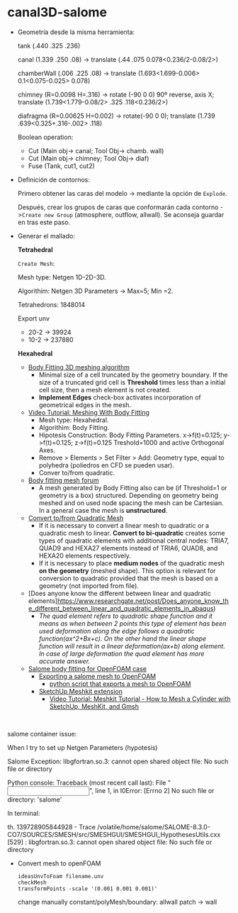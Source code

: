 # canal3D-salome

- Geometría desde la misma herramienta:

  tank (.440 .325 .236)

  canal (1.339 .250 .08) -> translate (.44 .075 0.078<0.236/2-0.08/2>)

  chamberWall (.006 .225 .08) -> translate (1.693<1.699-0.006> 0.1<0.075-0.025> 0.078)

  chimney (R=0.0098 H=.316) -> rotate (-90 0 0) 90º reverse, axis X; translate (1.739<1.779-0.08/2> .325 .118<0.236/2>)

  diafragma (R=0.00625 H=0.002) -> rotate(-90 0 0); translate (1.739 .639<0.325+.316-.002> .118)

   Boolean operation: 

  - Cut (Main obj-> canal; Tool Obj-> chamb. wall)
  - Cut (Main obj-> chimney; Tool Obj-> diaf)
  - Fuse (Tank, cut1, cut2)


- Definición de contornos:

  Primero obtener las caras del modelo -> mediante la opción de `Explode`. 

  Después, crear los grupos de caras que conformarán cada contorno ->`Create new Group` (atmosphere, outflow, allwall). Se aconseja guardar en tras este paso.

- Generar el mallado:

  **Tetrahedral**

  `Create Mesh`:

  Mesh type: Netgen 1D-2D-3D.

  Algorithim: Netgen 3D Parameters -> Max=5; Min =2.

  Tetrahedrons: 1848014

  Export unv

  - 20-2 -> 39924
  - 10-2 -> 237880

  **Hexahedral**

  - [Body Fitting 3D meshing algorithm](http://docs.salome-platform.org/latest/gui/SMESH/cartesian_algo_page.html)
    - Minimal size of a cell truncated by the geometry boundary. If the size of a truncated grid cell is **Threshold** times less than a initial cell size, then a mesh element is not created.
    - **Implement Edges** check-box activates incorporation of geometrical edges in the mesh.
  - [Video Tutorial: Meshing With Body Fitting](https://www.youtube.com/watch?v=4xmSjjoioxI)
    - Mesh type: Hexahedral.
    - Algorithim: Body Fitting.
    - Hipotesis Construction: Body Fitting Parameters. x->f(t)=0.125; y->f(t)=0.125; z->f(t)=0.125 Treshold=1000 and active Orthogonal Axes.
    - Remove > Elements > Set Filter > Add: Geometry type, equal to polyhedra (poliedros en CFD se pueden usar).
    - Conver to/from quadratic.
  - [Body fitting mesh forum](http://www.salome-platform.org/forum/forum_10/142218492)
    - A mesh generated by Body Fitting also can be (if Threshold=1 or geometry is a box) structured. Depending on geometry being meshed and on used node spacing the mesh can be Cartesian. In a general case the mesh is **unstructured**.
  - [Convert to/from Quadratic Mesh](http://docs.salome-platform.org/latest/gui/SMESH/convert_to_from_quadratic_mesh_page.html)
    - If it is necessary to convert a linear mesh to quadratic or a quadratic mesh to linear. **Convert to bi-quadratic** creates some types of quadratic elements with additional central nodes: TRIA7, QUAD9 and HEXA27 elements instead of TRIA6, QUAD8, and HEXA20 elements respectively. 
    - If it is necessary to place **medium nodes** of the quadratic mesh **on the geometry** (meshed shape). This option is relevant for conversion to quadratic provided that the mesh is based on a geometry (not imported from file). 
  - [Does anyone know the different between linear and quadratic elements]https://www.researchgate.net/post/Does_anyone_know_the_different_between_linear_and_quadratic_elements_in_abaqus)
    - *The quad element refers to quadratic shape function and it means as when between 2 points this type of element has been used deformation along the edge follows a quadratic function(ax^2+Bx+c). On the other hand the linear shape function will result in a linear deformation(ax+b) along element. In case of large deformation the quad element has more accurate answer.*
  - [Salome body fitting for OpenFOAM case](https://www.cfd-online.com/Forums/openfoam-meshing/142435-salome-body-fitting-openfoam-case.html)
    - [Exporting a salome mesh to OpenFOAM](http://www.salome-platform.org/forum/forum_12/23863165#686106)
      - [python script that exports a mesh to OpenFOAM](https://github.com/nicolasedh/salomeToOpenFOAM)
    - [SketchUp Meshkit extension](http://extensions.sketchup.com/en/content/sketchy-tetgen-tools)
      - [Video Tutorial: Meshkit Tutorial - How to Mesh a Cylinder with SketchUp, MeshKit, and Gmsh](https://youtu.be/On3tg4kCchw)

  ​

salome container issue:

When I try to set up Netgen Parameters (hypotesis)

Salome Exception: libgfortran.so.3: cannot open shared object file: No such file or directory

Python console: Traceback (most recent call last): File "<input>", line 1, in <module> I0Error: [Errno 2] No such file or directory: 'salome'

In terminal:

th. 139728905844928 - Trace /volatile/home/salome/SALOME-8.3.0-CO7/SOURCES/SMESH/src/SMESHGUI/SMESHGUI_HypothesesUtils.cxx [529] : libgfortran.so.3: cannot open shared object file: No such file or directory

- Convert mesh to openFOAM

  ```
  ideasUnvToFoam filename.unv
  checkMesh
  transformPoints -scale '(0.001 0.001 0.001)'
  ```

  change manually constant/polyMesh/boundary: allwall patch -> wall